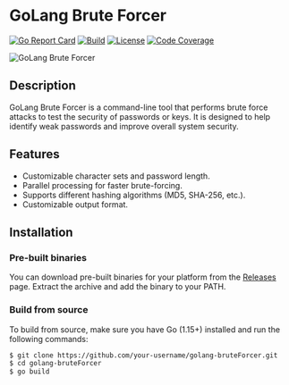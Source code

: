 # GoLang Brute Forcer

[![Go Report Card](https://goreportcard.com/badge/github.com/tomp332/gospray)](https://goreportcard.com/report/github.com/tomp332/gospray)
[![Build](https://github.com/tomp332/golang-bruteForcer/actions/workflows/build.yml/badge.svg)](https://github.com/tomp332/gospray/actions/workflows/build.yml)
[![License](https://img.shields.io/github/license/tomp332/gospray.svg)](https://github.com/tomp332/gospray/blob/main/LICENSE.md)
[![Code Coverage](https://codecov.io/gh/tomp332/gospray/branch/main/graph/badge.svg)](https://codecov.io/gh/tomp332/gospray?branch=main)

![GoLang Brute Forcer](banner.png)

## Description

GoLang Brute Forcer is a command-line tool that performs brute force attacks to test the security of passwords or keys.
It is designed to help identify weak passwords and improve overall system security.

## Features

- Customizable character sets and password length.
- Parallel processing for faster brute-forcing.
- Supports different hashing algorithms (MD5, SHA-256, etc.).
- Customizable output format.

## Installation

### Pre-built binaries

You can download pre-built binaries for your platform from
the [Releases](https://github.com/your-username/golang-bruteForcer/releases) page. Extract the archive and add the
binary to your PATH.

### Build from source

To build from source, make sure you have Go (1.15+) installed and run the following commands:

```bash
$ git clone https://github.com/your-username/golang-bruteForcer.git
$ cd golang-bruteForcer
$ go build
